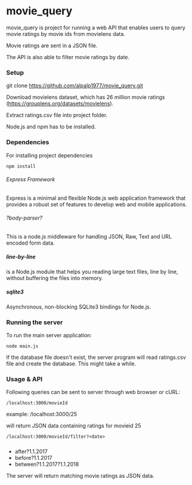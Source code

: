# movie_query

movie_query is project for running a web API that enables users to query movie ratings by movie ids from movielens data.

Movie ratings are sent in a JSON file.

The API is also able to filter movie ratings by date.

### Setup

git clone https://github.com/alpalp1977/movie_query.git

Download movielens dataset, which has 26 million movie ratings (https://grouplens.org/datasets/movielens).

Extract ratings.csv file into project folder.

Node.js and npm has to be installed.

### Dependencies

For installing project dependencies
	
	npm install

###### Express Framework
Express is a minimal and flexible Node.js web application framework that provides a robust set of features to develop web and mobile applications.
	
###### ?body-parser?
This is a node.js middleware for handling JSON, Raw, Text and URL encoded form data.
	
##### line-by-line
is a Node.js module that helps you reading large text files, line by line, without buffering the files into memory.

##### sqlite3 
Asynchronous, non-blocking SQLite3 bindings for Node.js.

### Running the server
To run the main server application:
	
	node main.js

If the database file doesn't exist, the server program will read ratings.csv file and create the database. This might take a while.

### Usage & API
Following queries can be sent to server through web browser or cURL:

	/localhost:3000/movieId

example: /localhost:3000/25

will return JSON data containing ratings for movieid 25

	/localhost:3000/movieId/filter?<date>

##### <date> 
* after?1.1.2017
* before?1.1.2017
* between?1.1.2017?1.1.2018
	
The server will return matching movie ratings as JSON data.
